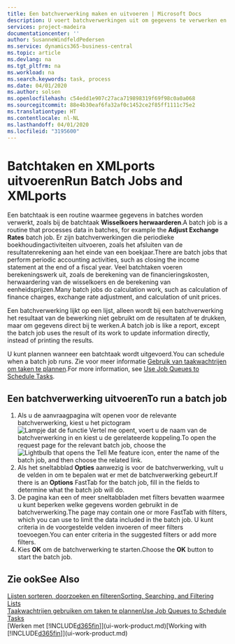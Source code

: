 ```yaml
---
title: Een batchverwerking maken en uitvoeren | Microsoft Docs
description: U voert batchverwerkingen uit om gegevens te verwerken en gegevens bij te werken om bijvoorbeeld periodieke boekhoudactiviteiten uit te voeren en berekeningen uit te voeren.
services: project-madeira
documentationcenter: ''
author: SusanneWindfeldPedersen
ms.service: dynamics365-business-central
ms.topic: article
ms.devlang: na
ms.tgt_pltfrm: na
ms.workload: na
ms.search.keywords: task, process
ms.date: 04/01/2020
ms.author: solsen
ms.openlocfilehash: c54edd1e907c27aca719898319f69f98c0a0a068
ms.sourcegitcommit: 88e4b30eaf6fa32af0c1452ce2f85ff1111c75e2
ms.translationtype: HT
ms.contentlocale: nl-NL
ms.lasthandoff: 04/01/2020
ms.locfileid: "3195600"
---
```

# <a name="run-batch-jobs-and-xmlports"></a><span data-ttu-id="2ba7c-103">Batchtaken en XMLports uitvoeren</span><span class="sxs-lookup"><span data-stu-id="2ba7c-103">Run Batch Jobs and XMLports</span></span>
<span data-ttu-id="2ba7c-104">Een batchtaak is een routine waarmee gegevens in batches worden verwerkt, zoals bij de batchtaak **Wisselkoers herwaarderen**.</span><span class="sxs-lookup"><span data-stu-id="2ba7c-104">A batch job is a routine that processes data in batches, for example the **Adjust Exchange Rates** batch job.</span></span> <span data-ttu-id="2ba7c-105">Er zijn batchverwerkingen die periodieke boekhoudingactiviteiten uitvoeren, zoals het afsluiten van de resultatenrekening aan het einde van een boekjaar.</span><span class="sxs-lookup"><span data-stu-id="2ba7c-105">There are batch jobs that perform periodic accounting activities, such as closing the income statement at the end of a fiscal year.</span></span> <span data-ttu-id="2ba7c-106">Veel batchtaken voeren berekeningswerk uit, zoals de berekening van de financieringskosten, herwaardering van de wisselkoers en de berekening van eenheidsprijzen.</span><span class="sxs-lookup"><span data-stu-id="2ba7c-106">Many batch jobs do calculation work, such as calculation of finance charges, exchange rate adjustment, and calculation of unit prices.</span></span>

<span data-ttu-id="2ba7c-107">Een batchverwerking lijkt op een lijst, alleen wordt bij een batchverwerking het resultaat van de bewerking niet gebruikt om de resultaten af te drukken, maar om gegevens direct bij te werken.</span><span class="sxs-lookup"><span data-stu-id="2ba7c-107">A batch job is like a report, except the batch job uses the result of its work to update information directly, instead of printing the results.</span></span>

<span data-ttu-id="2ba7c-108">U kunt plannen wanneer een batchtaak wordt uitgevoerd.</span><span class="sxs-lookup"><span data-stu-id="2ba7c-108">You can schedule when a batch job runs.</span></span> <span data-ttu-id="2ba7c-109">Zie voor meer informatie [Gebruik van taakwachtrijen om taken te plannen](admin-job-queues-schedule-tasks.md).</span><span class="sxs-lookup"><span data-stu-id="2ba7c-109">For more information, see [Use Job Queues to Schedule Tasks](admin-job-queues-schedule-tasks.md).</span></span>

## <a name="to-run-a-batch-job"></a><span data-ttu-id="2ba7c-110">Een batchverwerking uitvoeren</span><span class="sxs-lookup"><span data-stu-id="2ba7c-110">To run a batch job</span></span>
1. <span data-ttu-id="2ba7c-111">Als u de aanvraagpagina wilt openen voor de relevante batchverwerking, kiest u het pictogram ![Lampje dat de functie Vertel me opent](media/ui-search/search_small.png "Vertel me wat u wilt doen"), voert u de naam van de batchverwerking in en kiest u de gerelateerde koppeling.</span><span class="sxs-lookup"><span data-stu-id="2ba7c-111">To open the request page for the relevant batch job, choose the ![Lightbulb that opens the Tell Me feature](media/ui-search/search_small.png "Tell me what you want to do") icon, enter the name of the batch job, and then choose the related link.</span></span>
2. <span data-ttu-id="2ba7c-112">Als het sneltabblad **Opties** aanwezig is voor de batchverwerking, vult u de velden in om te bepalen wat er met de batchverwerking gebeurt.</span><span class="sxs-lookup"><span data-stu-id="2ba7c-112">If there is an **Options** FastTab for the batch job, fill in the fields to determine what the batch job will do.</span></span>
3. <span data-ttu-id="2ba7c-113">De pagina kan een of meer sneltabbladen met filters bevatten waarmee u kunt beperken welke gegevens worden gebruikt in de batchverwerking.</span><span class="sxs-lookup"><span data-stu-id="2ba7c-113">The page may contain one or more FastTab with filters, which you can use to limit the data included in the batch job.</span></span> <span data-ttu-id="2ba7c-114">U kunt criteria in de voorgestelde velden invoeren of meer filters toevoegen.</span><span class="sxs-lookup"><span data-stu-id="2ba7c-114">You can enter criteria in the suggested filters or add more filters.</span></span>
4. <span data-ttu-id="2ba7c-115">Kies **OK** om de batchverwerking te starten.</span><span class="sxs-lookup"><span data-stu-id="2ba7c-115">Choose the **OK** button to start the batch job.</span></span>

## <a name="see-also"></a><span data-ttu-id="2ba7c-116">Zie ook</span><span class="sxs-lookup"><span data-stu-id="2ba7c-116">See Also</span></span>
[<span data-ttu-id="2ba7c-117">Lijsten sorteren, doorzoeken en filteren</span><span class="sxs-lookup"><span data-stu-id="2ba7c-117">Sorting, Searching, and Filtering Lists</span></span>](ui-enter-criteria-filters.md)  
[<span data-ttu-id="2ba7c-118">Taakwachtrijen gebruiken om taken te plannen</span><span class="sxs-lookup"><span data-stu-id="2ba7c-118">Use Job Queues to Schedule Tasks</span></span>](admin-job-queues-schedule-tasks.md)  
<span data-ttu-id="2ba7c-119">[Werken met [!INCLUDE[d365fin](includes/d365fin_md.md)]](ui-work-product.md)</span><span class="sxs-lookup"><span data-stu-id="2ba7c-119">[Working with [!INCLUDE[d365fin](includes/d365fin_md.md)]](ui-work-product.md)</span></span>
